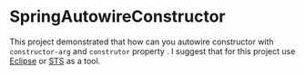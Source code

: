 # SpringAutowireConstructor
This project demonstrated that how can you autowire constructor with `constructor-arg` and `construtor` property . I suggest that for this project use [Eclipse](https://www.eclipse.org/downloads/) or [STS](https://spring.io/tools) as a tool.
